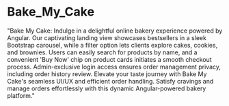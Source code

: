 # Bake_My_Cake
"Bake My Cake: Indulge in a delightful online bakery experience powered by Angular. Our captivating landing view showcases bestsellers in a sleek Bootstrap carousel, while a filter option lets clients explore cakes, cookies, and brownies. Users can easily search for products by name, and a convenient 'Buy Now' chip on product cards initiates a smooth checkout process. Admin-exclusive login access ensures order management privacy, including order history review. Elevate your taste journey with Bake My Cake's seamless UI/UX and efficient order handling. Satisfy cravings and manage orders effortlessly with this dynamic Angular-powered bakery platform."